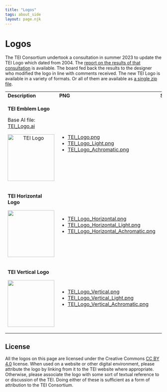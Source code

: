 ```yaml
---
title: "Logos"
tags: about_side
layout: page.njk
---
```

# Logos
  
The TEI Consortium undertook a consultation in summer 2023 to update the TEI Logo which dated from 2004. The [report on the results of that consultation](https://tei-c.org/Vault/Logo_2023/TEI_Logo_Consultation-%E2%80%93-Results.pdf) is available. The board fed back the results to the designer who modified the logo in line with comments received. The new TEI Logo is available in a variety of formats. Or all of them are available as [a single zip file](https://tei-c.org/Vault/Logo_2023/TEI_Logo_2023.zip).

<table>
<tbody>
<tr>
<td><strong>Description</strong></td>
<td><strong>PNG</strong></td>
<td><strong>SVG</strong></td>
<td><strong>EPS</strong></td>
</tr>
<tr>
<td><p><strong>TEI Emblem Logo</strong></p>
<p>Base AI file: <a href="TEI_Logo.ai">TEI_Logo.ai</a></p>
<p style="text-align: center"><a href="TEI_Logo.png"><img src="TEI_Logo.png" alt="TEI Logo" width="150" height="150"></a></p></td>
<td>
<ul>
<li><a href="TEI_Logo.png">TEI_Logo.png</a></li>
<li><a href="TEI_Logo_Light.png">TEI_Logo_Light.png</a></li>
<li><a href="TEI_Logo_Achromatic.png">TEI_Logo_Achromatic.png</a></li>
</ul>
</td>
<td>
<ul>
<li><a href="TEI_Logo.svg">TEI_Logo.svg</a></li>
<li><a href="TEI_Logo_Light.svg">TEI_Logo_Light.svg</a></li>
<li><a href="TEI_Logo_Achromatic.svg">TEI_Logo_Achromatic.svg</a></li>
</ul>
</td>
<td>
<ul>
<li><a href="TEI_Logo.eps">TEI_Logo.eps</a></li>
<li><a href="TEI_Logo_Light.eps">TEI_Logo_Light.eps</a></li>
<li><a href="TEI_Logo_Achromatic.eps">TEI_Logo_Achromatic.eps</a></li>
</ul>
</td>
</tr>
<tr>
<td><p><strong>TEI Horizontal Logo</strong></p>
<p style="text-align: center"><a href="TEI_Logo_Horizontal.png"><img src="TEI_Logo_Horizontal.png" alt="" width="150" height="150"></a></p></td>
<td>
<ul>
<li><a href="TEI_Logo_Horizontal.png">TEI_Logo_Horizontal.png</a></li>
<li><a href="TEI_Logo_Horizontal_Light.png">TEI_Logo_Horizontal_Light.png</a></li>
<li><a href="TEI_Logo_Horizontal_Achromatic.png">TEI_Logo_Horizontal_Achromatic.png</a></li>
</ul>
</td>
<td>
<ul>
<li><a href="TEI_Logo_Horizontal.svg">TEI_Logo_Horizontal.svg</a></li>
<li><a href="TEI_Logo_Horizontal_Light.svg">TEI_Logo_Horizontal_Light.svg</a></li>
<li><a href="TEI_Logo_Horizontal_Achromatic.svg">TEI_Logo_Horizontal_Achromatic.svg</a></li>
</ul>
</td>
<td>
<ul>
<li><a href="TEI_Logo_Horizontal.eps">TEI_Logo_Horizontal.eps</a></li>
<li><a href="TEI_Logo_Horizontal_Light.eps">TEI_Logo_Horizontal_Light.eps</a></li>
<li><a href="TEI_Logo_Horizontal_Achromatic.eps">TEI_Logo_Horizontal_Achromatic.eps</a></li>
</ul>
</td>
</tr>
<tr>
<td><p><strong>TEI Vertical Logo</strong></p>
<p style="text-align: center"><a href="TEI_Logo_Vertical.png"><img src="TEI_Logo_Vertical.png" alt="" width="150" height="150"></a></p></td>
<td>
<ul>
<li><a href="TEI_Logo_Vertical.png">TEI_Logo_Vertical.png</a></li>
<li><a href="TEI_Logo_Vertical_Light.png">TEI_Logo_Vertical_Light.png</a></li>
<li><a href="TEI_Logo_Vertical_Achromatic.png">TEI_Logo_Vertical_Achromatic.png</a></li>
</ul>
</td>
<td>
<ul>
<li><a href="TEI_Logo_Vertical.svg">TEI_Logo_Vertical.svg</a></li>
<li><a href="TEI_Logo_Vertical_Light.svg">TEI_Logo_Vertical_Light.svg</a></li>
<li><a href="TEI_Logo_Vertical_Achromatic.svg">TEI_Logo_Vertical_Achromatic.svg</a></li>
</ul>
</td>
<td>
<ul>
<li><a href="TEI_Logo_Vertical.eps">TEI_Logo_Vertical.eps</a></li>
<li><a href="TEI_Logo_Vertical_Light.eps">TEI_Logo_Vertical_Light.eps</a></li>
<li><a href="TEI_Logo_Vertical_Achromatic.eps">TEI_Logo_Vertical_Achromatic.eps</a></li>
</ul>
</td>
</tr>
</tbody>
</table>

## License

All the logos on this page are licensed under the Creative Commons [CC BY 4.0](http://creativecommons.org/licenses/by/4.0/) license. When used on a website or other digital environment, please attribute the logo by linking from it to the TEI website where appropriate. Otherwise, please associate the logo with some sort of textual reference to or discussion of the TEI. Doing either of these is sufficient as a form of attribution to the TEI Consortium.
